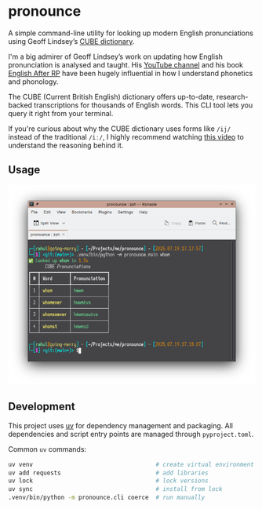 # pronounce

A simple command-line utility for looking up modern English pronunciations using Geoff
Lindsey’s [CUBE dictionary](http://seas3.elte.hu/cube/index.pl?s=cube&grammar=1&fullw=1).

I'm a big admirer of Geoff Lindsey’s work on updating how English pronunciation is analysed and taught. His [YouTube
channel](https://www.youtube.com/@DrGeoffLindsey) and his
book [English After RP](https://www.englishspeechservices.com/english-after-rp/) have been hugely influential in how I
understand phonetics and phonology.

The CUBE (Current British English) dictionary offers up-to-date, research-backed transcriptions for thousands of English
words. This CLI tool lets you query it right from your terminal.

If you're curious about why the CUBE dictionary uses forms like `/ij/` instead of the traditional `/iː/`, I highly 
recommend watching [this video](https://www.youtube.com/watch?v=gtnlGH055TA) to understand the reasoning behind it.

## Usage

![screenshot](docs/resources/pronounce.usage.png)

## Development

This project uses [uv](https://github.com/astral-sh/uv) for dependency management and packaging. All dependencies and
script entry points are managed through `pyproject.toml`.

Common `uv` commands:

```bash
uv venv                                   # create virtual environment
uv add requests                           # add libraries
uv lock                                   # lock versions
uv sync                                   # install from lock
.venv/bin/python -m pronounce.cli coerce  # run manually
```
